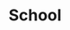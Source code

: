 ---
layout: list
title: School
slug: school
description: >
    학교 수업 내용을 정리하는 곳 입니다.
type: category
menu: true
submenu: false
---